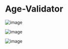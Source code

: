 # Age-Validator
![image](https://user-images.githubusercontent.com/79476502/203831406-24f812da-7bc8-4e2a-8a28-4a7904cda607.png)

![image](https://user-images.githubusercontent.com/79476502/203831456-0555ed91-ec32-4f36-9c89-1a339d2e6148.png)

![image](https://user-images.githubusercontent.com/79476502/203831523-e8d7a645-b42e-4ddb-857a-ef7e130b830d.png)

